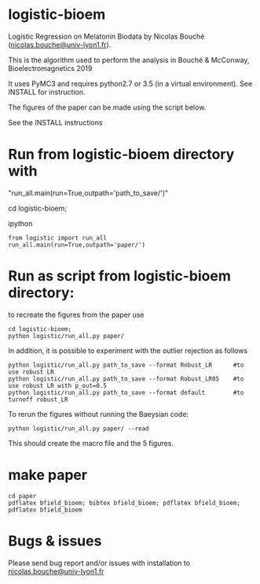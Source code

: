 # logistic-bioem
Logistic Regression on Melatonin Biodata by  Nicolas Bouché (nicolas.bouche@univ-lyon1.fr).

This is the algorithm used to perform the analysis in Bouché & McConway, Bioelectromagnetics 2019

It uses PyMC3 and requires python2.7 or 3.5 (in a virtual environment). See INSTALL for instruction.

The figures of the paper can be made using the script below.

See the INSTALL instructions

# Run from logistic-bioem directory with 

"run_all.main(run=True,outpath='path_to_save/')"

cd logistic-bioem;

ipython
```
from logistic import run_all
run_all.main(run=True,outpath='paper/')
```

# Run as script from logistic-bioem directory:

to recreate the figures from the paper use
```
cd logistic-bioem;
python logistic/run_all.py paper/
```

In addition, it is possible to experiment with the outlier rejection as follows
```
python logistic/run_all.py path_to_save --format Robust_LR      #to use robust LR
python logistic/run_all.py path_to_save --format Robust_LR05    #to use robust LR with p_out=0.5
python logistic/run_all.py path_to_save --format default        #to turnoff robust_LR
```
To rerun the figures without running the Baeysian code:
```
python logistic/run_all.py paper/ --read
```
This should create the macro file and the 5 figures.

# make paper
```
cd paper
pdflatex bfield_bioem; bibtex bfield_bioem; pdflatex bfield_bioem; pdflatex bfield_bioem
```

# Bugs & issues

Please send bug report and/or issues with installation to nicolas.bouche@univ-lyon1.fr
